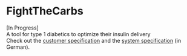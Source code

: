 # FightTheCarbs
[In Progress]     
A tool for type 1 diabetics to optimize their insulin delivery       
Check out the [customer specification](/lastenheft.pdf) and the [system specification](/pflichtenheft.pdf) (in German).
